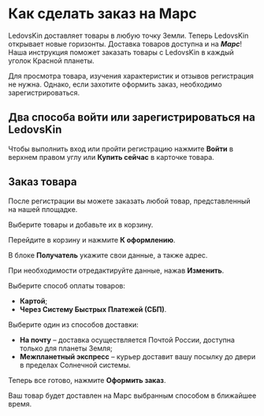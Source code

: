 # Как сделать заказ на Марс

LedovsKin доставляет товары в любую точку Земли. Теперь LedovsKin открывает новые горизонты. Доставка товаров доступна и на *****Марс*****!
Наша инструкция поможет заказать товары с LedovsKin в каждый уголок Красной планеты.

Для просмотра товара, изучения характеристик и отзывов регистрация не нужна. Однако, если захотите оформить заказ, необходимо зарегистрироваться.

 ## Два способа войти или зарегистрироваться на LedovsKin

Чтобы выполнить вход или пройти регистрацию нажмите **Войти** в верхнем правом углу или **Купить сейчас** в карточке товара.

## Заказ товара

После регистрации вы можете заказать любой товар, представленный на нашей площадке.

Выберите товары и добавьте их в корзину.

Перейдите в корзину и нажмите **К оформлению**.
  
В блоке **Получатель** укажите свои данные, а также адрес.

При необходимости отредактируйте данные, нажав **Изменить**.

 Выберите способ оплаты товаров:
* **Картой**;
* **Через Систему Быстрых Платежей (СБП)**.

 Выберите один из способов доставки:
* **На почту** – доставка осуществляется Почтой России, доступна только для планеты Земля;
* **Межпланетный экспресс** – курьер доставит вашу посылку до двери в пределах Солнечной системы.
 
Теперь все готово, нажмите **Оформить заказ**.
 
Ваш товар будет доставлен на Марс выбранным способом в ближайшее время.
